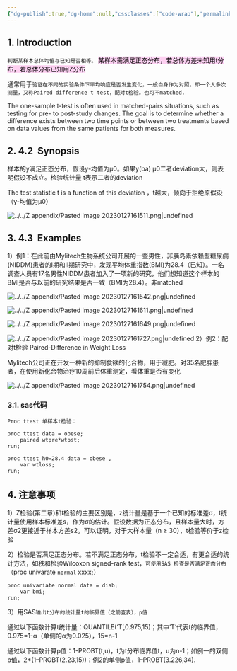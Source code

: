 ```yaml
---
{"dg-publish":true,"dg-home":null,"cssclasses":["code-wrap"],"permalink":"/03 STAT/书中的统计知识/第04章 One-Sample t-Test/","dgPassFrontmatter":true}
---
```


## 1. Introduction

`判断某样本总体均值与已知是否相等。`
<mark style="background: #FFB8EBA6;">某样本需满足正态分布，若总体方差未知用t分布，若总体分布已知用Z分布</mark>

通常用于`验证在不同的实验条件下平均响应是否发生变化，一般自身作为对照，即一个人多次测量，又称Paired difference t test，配对t检验。也可不matched.`

The one-sample t-test is often used in matched-pairs situations, such as testing for
pre- to post-study changes. The goal is to determine whether a difference exists between two time points or between two treatments based on data values from the same patients for both measures.

## 2. 4.2  Synopsis

样本的y满足正态分布，假设y-均值为µ0。如果y(ba) µ0二者deviation大，则表明假设不成立。检验统计量 t表示二者的deviation

The test statistic t is a function of this deviation ，t越大，倾向于拒绝原假设（y-均值为µ0）

![../../Z appendix/Pasted image 20230127161511.png|undefined](/img/user/Z%20appendix/Pasted%20image%2020230127161511.png)

## 3. 4.3  Examples

1）例1：在此前由Mylitech生物系统公司开展的一些男性，非胰岛素依赖型糖尿病(NIDDM)患者的I期和II期研究中，发现平均体重指数(BMI)为28.4（已知）。一名调查人员有17名男性NIDDM患者加入了一项新的研究，他们想知道这个样本的BMI是否与以前的研究结果是否一致（BMI为28.4）。非matched

![../../Z appendix/Pasted image 20230127161542.png|undefined](/img/user/Z%20appendix/Pasted%20image%2020230127161542.png)

![../../Z appendix/Pasted image 20230127161611.png|undefined](/img/user/Z%20appendix/Pasted%20image%2020230127161611.png)

![../../Z appendix/Pasted image 20230127161649.png|undefined](/img/user/Z%20appendix/Pasted%20image%2020230127161649.png)

![../../Z appendix/Pasted image 20230127161727.png|undefined](/img/user/Z%20appendix/Pasted%20image%2020230127161727.png)
2）例2：配对t检验 Paired-Difference in Weight Loss

Mylitech公司正在开发一种新的抑制食欲的化合物，用于减肥。对35名肥胖患者，在使用新化合物治疗10周前后体重测定，看体重是否有变化

![../../Z appendix/Pasted image 20230127161754.png|undefined](/img/user/Z%20appendix/Pasted%20image%2020230127161754.png)

### 3.1. sas代码

`Proc ttest 单样本t检验：`

```sas
proc ttest data = obese; 
	paired wtpre*wtpst; 
run;

proc ttest h0=28.4 data = obese , 
	var wtloss;
run;
```

## 4. 注意事项

1）Z检验(第二章)和t检验的主要区别是，z统计量是基于一个已知的标准差σ，t统计量使用样本标准差s，作为σ的估计。假设数据为正态分布，且样本量大时，方差σ2更接近于样本方差s2。可以证明，对于大样本量（n ≥ 30），t检验等价于z检验

2）检验是否满足正态分布。若不满足正态分布，t检验不一定合适，有更合适的统计方法，如秩和检验Wilcoxon signed-rank test，`可使用SAS 检查是否满足正态分布`（proc univarate `normal` xxxx;）
```sas
proc univariate normal data = diab; 
	var bmi; 
run;
```

3）用SAS`输出t分布的统计量t的临界值（之前查表），p值`

通过以下函数计算t统计量：QUANTILE(‘T’,0.975,15)；其中‘T’代表t的临界值，0.975=1-α（单侧的α为0.025），15=n-1

通过以下函数计算p值：1-PROBT(t,υ)，t为t分布临界值t，υ为n-1；如例一的双侧p值，2*(1–PROBT(2.23,15))；例2的单侧p值，1–PROBT(3.226,34).
